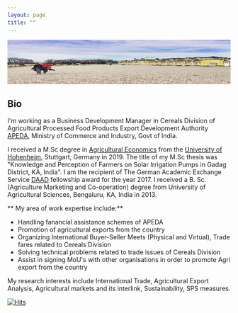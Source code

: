 ```yaml
---
layout: page
title: ""
---
```

<p align="center">
  <img width="700" height="100" src="IMG_20200409_010555_376.jpg">
</p>

## Bio ##

  I'm working as a Business Development Manager in Cereals Division of Agricultural Processed Food Products Export Development Authority [APEDA](https://apeda.gov.in/apedawebsite/six_head_product/cereal.htm), Ministry of Commerce and Industry, Govt of India. 

  I received a M.Sc degree in [Agricultural Economics](https://www.uni-hohenheim.de/en/agricultural-economics-masters#:~:text=Agricultural%20research%20at%20the%20University,bio%2Dbased%20value%2Dcreation%20networks) from the [University of Hohenheim](https://www.uni-hohenheim.de/en), Stuttgart, Germany in 2019. The title of my M.Sc thesis was "Knowledge and Perception of Farmers on Solar Irrigation Pumps in Gadag District, KA, India". I am the recipient of The German Academic Exchange Service [DAAD](https://www.uni-hohenheim.de/en/agecon-scholarships) fellowship award for the year 2017. I received a B. Sc. (Agriculture Marketing and Co-operation) degree from University of Agricultural Sciences, Bengaluru, KA, India in 2013. 
   
 ** My area of work expertise include:** 
  * Handling fanancial assistance schemes of APEDA
  * Promotion of agricultural exports from the country 
  * Organizing International Buyer-Seller Meets (Physical and Virtual), Trade fares related to Cereals Division 
  * Solving technical problems related to trade issues of Cereals Division
  * Assist in signing MoU's with other organisations in order to promote Agri export from the country
  
 My research interests include  International Trade, Agricultural Export Analysis, Agricultural markets and its interlink, Sustainability, SPS measures. 







[![Hits](https://hits.seeyoufarm.com/api/count/incr/badge.svg?url=https%3A%2F%2Fhttps://113pavan113.github.io/&count_bg=%233DC8C7&title_bg=%23555555&icon=&icon_color=%23E7E7E7&title=Visitors&edge_flat=false)](https://hits.seeyoufarm.com)

















